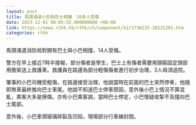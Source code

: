 ```yaml
---
layout: post
title: 馬頭涌道小巴與巴士相撞　10多人受傷
date: 2023-12-01 08:05:55.000000000 +08:00
link: https://news.rthk.hk/rthk/ch/component/k2/1730235-20231201.htm
categories: rthk
---
```


馬頭涌道消防局對開有巴士與小巴相撞，14人受傷。

警方在早上接近7時半接報，部分傷者是學生，巴士上有傷者需要用頸箍固定頭部用擔架送上救護車。救護員在路邊為部分輕傷傷者進行初步治理，3人毋須送院。

肇事的小巴司機受輕傷，在路邊接受治理，他說當時在前面的巴士突然停車，他隨即煞車最終推向巴士車尾。他說不知道巴士停車原因，意外後小巴上情況不算混亂，乘客大多是擦傷。亦有小巴乘客說，當時巴士停定，小巴懷疑收掣不及撞向巴士尾部。 

意外後，小巴車頭玻璃碎裂及凹陷，現場部分行車線封閉。
